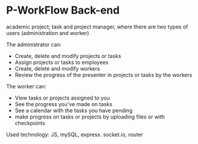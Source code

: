 # P-WorkFlow Back-end
academic project; task and project manager, where there are two types of users (administration and worker)

The administrator can:
- Create, delete and modify projects or tasks
- Assign projects or tasks to employees
- Create, delete and modify workers
- Review the progress of the presenter in projects or tasks by the workers

The worker can:
- View tasks or projects assigned to you
- See the progress you've made on tasks
- See a calendar with the tasks you have pending
- make progress on tasks or projects by uploading files or with checkpoints

Used technology:
JS, mySQL, express. socket.io, router
